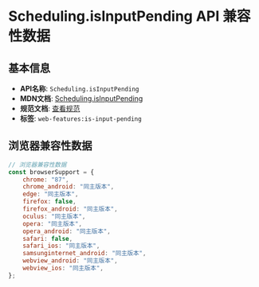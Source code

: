 # Scheduling.isInputPending API 兼容性数据

## 基本信息

- **API名称**: `Scheduling.isInputPending`
- **MDN文档**: [Scheduling.isInputPending](https://developer.mozilla.org/docs/Web/API/Scheduling/isInputPending)
- **规范文档**: [查看规范](https://wicg.github.io/is-input-pending/#dom-scheduling-isinputpending)
- **标签**: `web-features:is-input-pending`

## 浏览器兼容性数据

```javascript
// 浏览器兼容性数据
const browserSupport = {
    chrome: "87",
    chrome_android: "同主版本",
    edge: "同主版本",
    firefox: false,
    firefox_android: "同主版本",
    oculus: "同主版本",
    opera: "同主版本",
    opera_android: "同主版本",
    safari: false,
    safari_ios: "同主版本",
    samsunginternet_android: "同主版本",
    webview_android: "同主版本",
    webview_ios: "同主版本",
};

```

